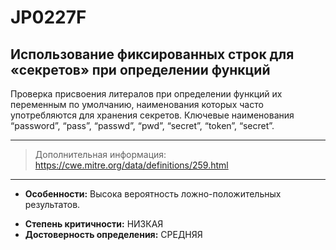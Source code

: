 # JP0227F
## Использование фиксированных строк для «секретов» при определении функций

Проверка присвоения литералов при определении функций их переменным по умолчанию, наименования которых часто
употребляются для хранения секретов.
Ключевые наименования “password”, “pass”, “passwd”, “pwd”, “secret”, “token”, “secret”.

---
> Дополнительная информация:
> <https://cwe.mitre.org/data/definitions/259.html>
---
* __Особенности:__ Высока вероятность ложно-положительных результатов.
<!---
NOTE!! CHANGE TO HIGH or MEDIUM FOR BOTH
НУЖНО ДОРАБОТАТЬ И ДОБАВИТЬ ПРОВЕРКУ ФП, И ДОПоЛНИТЬ ДОКУМЕНТАЦИЮ
-->
* __Степень критичности:__ НИЗКАЯ
* __Достоверность определения:__ СРЕДНЯЯ
